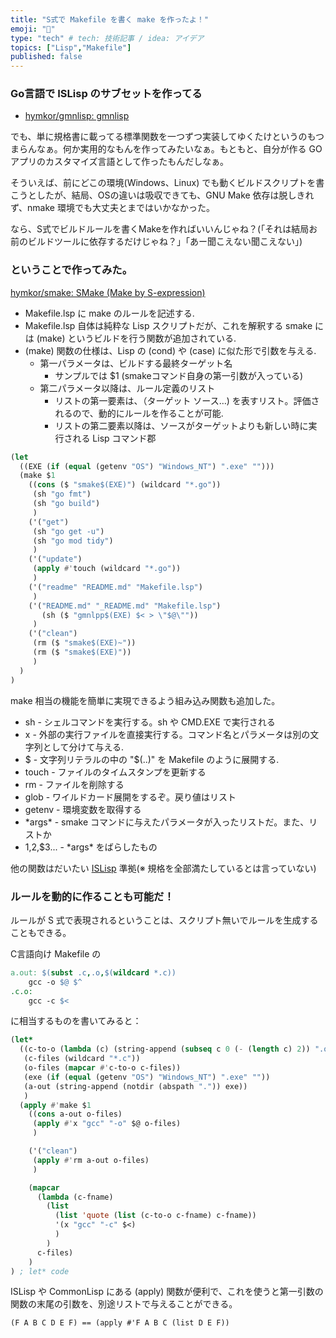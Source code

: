 ```yaml
---
title: "S式で Makefile を書く make を作ったよ！"
emoji: "📘"
type: "tech" # tech: 技術記事 / idea: アイデア
topics: ["Lisp","Makefile"]
published: false
---
```

### Go言語で ISLisp のサブセットを作ってる

- [hymkor/gmnlisp: gmnlisp](https://github.com/hymkor/gmnlisp)

でも、単に規格書に載ってる標準関数を一つずつ実装してゆくたけというのもつまらんなぁ。何か実用的なもんを作ってみたいなぁ。もともと、自分が作る GO アプリのカスタマイズ言語として作ったもんだしなぁ。

そういえば、前にどこの環境(Windows、Linux) でも動くビルドスクリプトを書こうとしたが、結局、OSの違いは吸収できても、GNU Make 依存は脱しきれず、nmake 環境でも大丈夫とまではいかなかった。

なら、S式でビルドルールを書くMakeを作ればいいんじゃね？(「それは結局お前のビルドツールに依存するだけじゃね？」「あー聞こえない聞こえない」)

### ということで作ってみた。

[hymkor/smake: SMake (Make by S-expression)](https://github.com/hymkor/smake)

- Makefile.lsp に make のルールを記述する. 
- Makefile.lsp 自体は純粋な Lisp スクリプトだが、これを解釈する smake には (make) というビルドを行う関数が追加されている.
- (make) 関数の仕様は、Lisp の (cond) や (case) に似た形で引数を与える.
    - 第一パラメータは、ビルドする最終ターゲット名
        - サンプルでは $1 (smakeコマンド自身の第一引数が入っている)
    - 第二パラメータ以降は、ルール定義のリスト
        - リストの第一要素は、（ターゲット ソース…) を表すリスト。評価されるので、動的にルールを作ることが可能.
        - リストの第二要素以降は、ソースがターゲットよりも新しい時に実行される Lisp コマンド郡

```Makefile.lsp
(let
  ((EXE (if (equal (getenv "OS") "Windows_NT") ".exe" "")))
  (make $1
    ((cons ($ "smake$(EXE)") (wildcard "*.go"))
     (sh "go fmt")
     (sh "go build")
     )
    ('("get")
     (sh "go get -u")
     (sh "go mod tidy")
     )
    ('("update")
     (apply #'touch (wildcard "*.go"))
     )
    ('("readme" "README.md" "Makefile.lsp")
     )
    ('("README.md" "_README.md" "Makefile.lsp")
       (sh ($ "gmnlpp$(EXE) $< > \"$@\""))
     )
    ('("clean")
     (rm ($ "smake$(EXE)~"))
     (rm ($ "smake$(EXE)"))
     )
  )
)
```

make 相当の機能を簡単に実現できるよう組み込み関数も追加した。

- sh - シェルコマンドを実行する。sh や CMD.EXE で実行される
- x - 外部の実行ファイルを直接実行する。コマンド名とパラメータは別の文字列として分けて与える.
- $ - 文字列リテラルの中の "$(..)" を Makefile のように展開する.
- touch - ファイルのタイムスタンプを更新する
- rm - ファイルを削除する
- glob - ワイルドカード展開をするぞ。戻り値はリスト
- getenv - 環境変数を取得する
- \*args\* - smake コマンドに与えたパラメータが入ったリストだ。また、リストか
- $1,$2,$3... - \*args\* をばらしたもの

他の関数はだいたい [ISLisp](https://kikakurui.com/x3/X3012-1998-01.html) 準拠(※ 規格を全部満たしているとは言っていない)

### ルールを動的に作ることも可能だ！

ルールが S 式で表現されるということは、スクリプト無いでルールを生成することもできる。

C言語向け Makefile の

```Makefile
a.out: $(subst .c,.o,$(wildcard *.c))
    gcc -o $@ $^
.c.o:
    gcc -c $<
```

に相当するものを書いてみると：

``` Makefile.lsp
(let*
  ((c-to-o (lambda (c) (string-append (subseq c 0 (- (length c) 2)) ".o")))
   (c-files (wildcard "*.c"))
   (o-files (mapcar #'c-to-o c-files))
   (exe (if (equal (getenv "OS") "Windows_NT") ".exe" ""))
   (a-out (string-append (notdir (abspath ".")) exe))
   )
  (apply #'make $1
    ((cons a-out o-files)
     (apply #'x "gcc" "-o" $@ o-files)
     )

    ('("clean")
     (apply #'rm a-out o-files)
     )

    (mapcar
      (lambda (c-fname)
        (list
          (list 'quote (list (c-to-o c-fname) c-fname))
          '(x "gcc" "-c" $<)
          )
        )
      c-files)
    )
) ; let* code
```

ISLisp や CommonLisp にある (apply) 関数が便利で、これを使うと第一引数の関数の末尾の引数を、別途リストで与えることができる。

```
(F A B C D E F) == (apply #'F A B C (list D E F))
```
